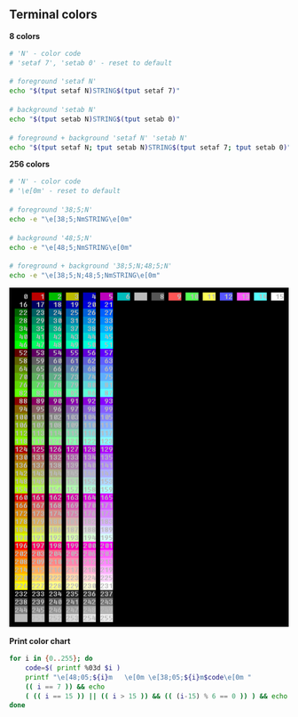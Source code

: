 Terminal colors
---

**8 colors**
```sh
# 'N' - color code
# 'setaf 7', 'setab 0' - reset to default

# foreground 'setaf N'
echo "$(tput setaf N)STRING$(tput setaf 7)"

# background 'setab N'
echo "$(tput setab N)STRING$(tput setab 0)"

# foreground + background 'setaf N' 'setab N'
echo "$(tput setaf N; tput setab N)STRING$(tput setaf 7; tput setab 0)"
``` 

**256 colors**
```sh
# 'N' - color code
# '\e[0m' - reset to default

# foreground '38;5;N'
echo -e "\e[38;5;NmSTRING\e[0m"

# background '48;5;N'
echo -e "\e[48;5;NmSTRING\e[0m"

# foreground + background '38;5;N;48;5;N'
echo -e "\e[38;5;N;48;5;NmSTRING\e[0m"
```
![color](https://github.com/rern/tips/blob/master/bash/color_chart.png)  

**Print color chart**
```sh
for i in {0..255}; do
	code=$( printf %03d $i )
	printf "\e[48;05;${i}m   \e[0m \e[38;05;${i}m$code\e[0m "
	(( i == 7 )) && echo
	( (( i == 15 )) || (( i > 15 )) && (( (i-15) % 6 == 0 )) ) && echo
done
```
